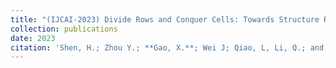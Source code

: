 ```yaml
---
title: "(IJCAI-2023) Divide Rows and Conquer Cells: Towards Structure Recognition for Large Tables"
collection: publications
date: 2023
citation: 'Shen, H.; Zhou Y.; **Gao, X.**; Wei J; Qiao, L, Li, Q.; and Cheng, Z. 2023. Divide Rows and Conquer Cells: Towards Structure Recognition for Large Tables. In Proceedings of the 32nd International Joint Conference on Artificial Intelligence, IJCAI-23.'
---
```

